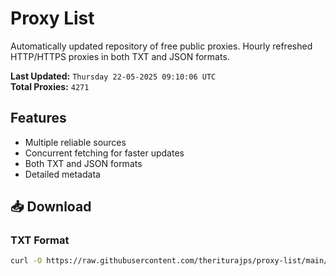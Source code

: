# Proxy List

Automatically updated repository of free public proxies. Hourly refreshed HTTP/HTTPS proxies in both TXT and JSON formats.

**Last Updated:** `Thursday 22-05-2025 09:10:06 UTC`  
**Total Proxies:** `4271`

## Features
- Multiple reliable sources
- Concurrent fetching for faster updates
- Both TXT and JSON formats
- Detailed metadata

## 📥 Download

### TXT Format
```bash
curl -O https://raw.githubusercontent.com/theriturajps/proxy-list/main/proxies.txt